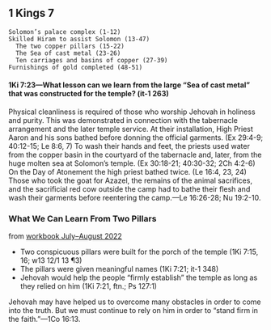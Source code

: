 ## 1 Kings 7

```
Solomon’s palace complex (1-12)
Skilled Hiram to assist Solomon (13-47)
  The two copper pillars (15-22)
  The Sea of cast metal (23-26)
  Ten carriages and basins of copper (27-39)
Furnishings of gold completed (48-51)
```

#### 1Ki 7:23​—What lesson can we learn from the large “Sea of cast metal” that was constructed for the temple? (it-1 263)

Physical cleanliness is required of those who worship Jehovah in holiness and purity. This was demonstrated in connection with the tabernacle arrangement and the later temple service. At their installation, High Priest Aaron and his sons bathed before donning the official garments. (Ex 29:4-9; 40:12-15; Le 8:6, 7) To wash their hands and feet, the priests used water from the copper basin in the courtyard of the tabernacle and, later, from the huge molten sea at Solomon’s temple. (Ex 30:18-21; 40:30-32; 2Ch 4:2-6) On the Day of Atonement the high priest bathed twice. (Le 16:4, 23, 24) Those who took the goat for Azazel, the remains of the animal sacrifices, and the sacrificial red cow outside the camp had to bathe their flesh and wash their garments before reentering the camp.​—Le 16:26-28; Nu 19:2-10.

### What We Can Learn From Two Pillars

from [workbook July–August 2022](https://www.jw.org/en/library/jw-meeting-workbook/july-august-2022-mwb/Life-and-Ministry-Meeting-Schedule-for-August-22-28-2022/What-We-Can-Learn-From-Two-Pillars/)

- Two conspicuous pillars were built for the porch of the temple (1Ki 7:15, 16; w13 12/1 13 ¶3)
- The pillars were given meaningful names (1Ki 7:21; it-1 348)
- Jehovah would help the people “firmly establish” the temple as long as they relied on him (1Ki 7:21, ftn.; Ps 127:1)

Jehovah may have helped us to overcome many obstacles in order to come into the truth. But we must continue to rely on him in order to “stand firm in the faith.”​—1Co 16:13.
